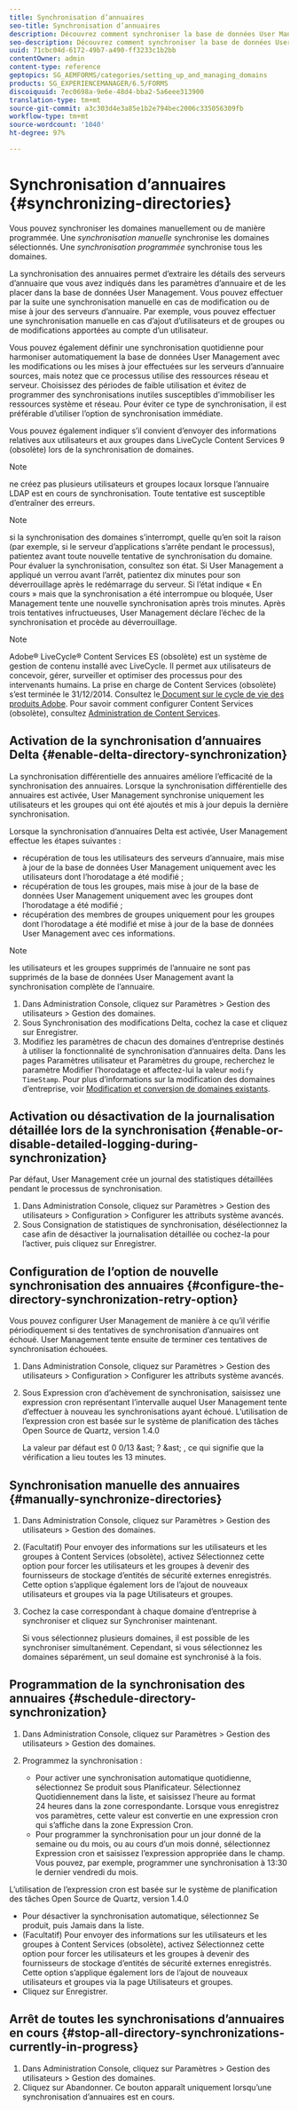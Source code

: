 ```yaml
---
title: Synchronisation d’annuaires
seo-title: Synchronisation d’annuaires
description: Découvrez comment synchroniser la base de données User Management avec des modifications apportées aux serveurs d’annuaire sources à l’aide de la synchronisation manuelle ou planifiée.
seo-description: Découvrez comment synchroniser la base de données User Management avec des modifications apportées aux serveurs d’annuaire sources à l’aide de la synchronisation manuelle ou planifiée.
uuid: 71cbc04d-6172-49b7-a490-ff3233c1b2bb
contentOwner: admin
content-type: reference
geptopics: SG_AEMFORMS/categories/setting_up_and_managing_domains
products: SG_EXPERIENCEMANAGER/6.5/FORMS
discoiquuid: 7ec0698a-9e6e-48d4-bba2-5a6eee313900
translation-type: tm+mt
source-git-commit: a3c303d4e3a85e1b2e794bec2006c335056309fb
workflow-type: tm+mt
source-wordcount: '1040'
ht-degree: 97%

---
```



# Synchronisation d’annuaires {#synchronizing-directories}

Vous pouvez synchroniser les domaines manuellement ou de manière programmée. Une *synchronisation manuelle* synchronise les domaines sélectionnés. Une *synchronisation programmée* synchronise tous les domaines.

La synchronisation des annuaires permet d’extraire les détails des serveurs d’annuaire que vous avez indiqués dans les paramètres d’annuaire et de les placer dans la base de données User Management. Vous pouvez effectuer par la suite une synchronisation manuelle en cas de modification ou de mise à jour des serveurs d’annuaire. Par exemple, vous pouvez effectuer une synchronisation manuelle en cas d’ajout d’utilisateurs et de groupes ou de modifications apportées au compte d’un utilisateur.

Vous pouvez également définir une synchronisation quotidienne pour harmoniser automatiquement la base de données User Management avec les modifications ou les mises à jour effectuées sur les serveurs d’annuaire sources, mais notez que ce processus utilise des ressources réseau et serveur. Choisissez des périodes de faible utilisation et évitez de programmer des synchronisations inutiles susceptibles d’immobiliser les ressources système et réseau. Pour éviter ce type de synchronisation, il est préférable d’utiliser l’option de synchronisation immédiate.

Vous pouvez également indiquer s’il convient d’envoyer des informations relatives aux utilisateurs et aux groupes dans LiveCycle Content Services 9 (obsolète) lors de la synchronisation de domaines.

>[!NOTE]
>
>ne créez pas plusieurs utilisateurs et groupes locaux lorsque l’annuaire LDAP est en cours de synchronisation. Toute tentative est susceptible d’entraîner des erreurs.

>[!NOTE]
>
>si la synchronisation des domaines s’interrompt, quelle qu’en soit la raison (par exemple, si le serveur d’applications s’arrête pendant le processus), patientez avant toute nouvelle tentative de synchronisation du domaine. Pour évaluer la synchronisation, consultez son état. Si User Management a appliqué un verrou avant l’arrêt, patientez dix minutes pour son déverrouillage après le redémarrage du serveur. Si l’état indique « En cours » mais que la synchronisation a été interrompue ou bloquée, User Management tente une nouvelle synchronisation après trois minutes. Après trois tentatives infructueuses, User Management déclare l’échec de la synchronisation et procède au déverrouillage.

>[!NOTE]
>
>Adobe® LiveCycle® Content Services ES (obsolète) est un système de gestion de contenu installé avec LiveCycle. Il permet aux utilisateurs de concevoir, gérer, surveiller et optimiser des processus pour des intervenants humains. La prise en charge de Content Services (obsolète) s’est terminée le 31/12/2014. Consultez le[ Document sur le cycle de vie des produits Adobe](https://www.adobe.com/support/products/enterprise/eol/eol_matrix.html). Pour savoir comment configurer Content Services (obsolète), consultez [Administration de Content Services](https://help.adobe.com/en_US/livecycle/9.0/admin_contentservices.pdf).

## Activation de la synchronisation d’annuaires Delta  {#enable-delta-directory-synchronization}

La synchronisation différentielle des annuaires améliore l’efficacité de la synchronisation des annuaires. Lorsque la synchronisation différentielle des annuaires est activée, User Management synchronise uniquement les utilisateurs et les groupes qui ont été ajoutés et mis à jour depuis la dernière synchronisation.

Lorsque la synchronisation d’annuaires Delta est activée, User Management effectue les étapes suivantes :

* récupération de tous les utilisateurs des serveurs d’annuaire, mais mise à jour de la base de données User Management uniquement avec les utilisateurs dont l’horodatage a été modifié ;
* récupération de tous les groupes, mais mise à jour de la base de données User Management uniquement avec les groupes dont l’horodatage a été modifié ;
* récupération des membres de groupes uniquement pour les groupes dont l’horodatage a été modifié et mise à jour de la base de données User Management avec ces informations.

>[!NOTE]
>
>les utilisateurs et les groupes supprimés de l’annuaire ne sont pas supprimés de la base de données User Management avant la synchronisation complète de l’annuaire.

1. Dans Administration Console, cliquez sur Paramètres > Gestion des utilisateurs > Gestion des domaines.
1. Sous Synchronisation des modifications Delta, cochez la case et cliquez sur Enregistrer.
1. Modifiez les paramètres de chacun des domaines d’entreprise destinés à utiliser la fonctionnalité de synchronisation d’annuaires delta. Dans les pages Paramètres utilisateur et Paramètres du groupe, recherchez le paramètre Modifier l’horodatage et affectez-lui la valeur `modify TimeStamp`. Pour plus d’informations sur la modification des domaines d’entreprise, voir [Modification et conversion de domaines existants](/help/forms/using/admin-help/editing-converting-existing-domains.md#editing-and-converting-existing-domains).

## Activation ou désactivation de la journalisation détaillée lors de la synchronisation  {#enable-or-disable-detailed-logging-during-synchronization}

Par défaut, User Management crée un journal des statistiques détaillées pendant le processus de synchronisation.

1. Dans Administration Console, cliquez sur Paramètres > Gestion des utilisateurs > Configuration > Configurer les attributs système avancés.
1. Sous Consignation de statistiques de synchronisation, désélectionnez la case afin de désactiver la journalisation détaillée ou cochez-la pour l’activer, puis cliquez sur Enregistrer.

## Configuration de l’option de nouvelle synchronisation des annuaires  {#configure-the-directory-synchronization-retry-option}

Vous pouvez configurer User Management de manière à ce qu’il vérifie périodiquement si des tentatives de synchronisation d’annuaires ont échoué. User Management tente ensuite de terminer ces tentatives de synchronisation échouées.

1. Dans Administration Console, cliquez sur Paramètres > Gestion des utilisateurs > Configuration > Configurer les attributs système avancés.
1. Sous Expression cron d’achèvement de synchronisation, saisissez une expression cron représentant l’intervalle auquel User Management tente d’effectuer à nouveau les synchronisations ayant échoué. L’utilisation de l’expression cron est basée sur le système de planification des tâches Open Source de Quartz, version 1.4.0 

   La valeur par défaut est 0 0/13 &amp;ast; ? &amp;ast; , ce qui signifie que la vérification a lieu toutes les 13 minutes.

## Synchronisation manuelle des annuaires {#manually-synchronize-directories}

1. Dans Administration Console, cliquez sur Paramètres > Gestion des utilisateurs > Gestion des domaines.
1. (Facultatif) Pour envoyer des informations sur les utilisateurs et les groupes à Content Services (obsolète), activez Sélectionnez cette option pour forcer les utilisateurs et les groupes à devenir des fournisseurs de stockage d’entités de sécurité externes enregistrés. Cette option s’applique également lors de l’ajout de nouveaux utilisateurs et groupes via la page Utilisateurs et groupes.
1. Cochez la case correspondant à chaque domaine d’entreprise à synchroniser et cliquez sur Synchroniser maintenant.

   Si vous sélectionnez plusieurs domaines, il est possible de les synchroniser simultanément. Cependant, si vous sélectionnez les domaines séparément, un seul domaine est synchronisé à la fois.

## Programmation de la synchronisation des annuaires  {#schedule-directory-synchronization}

1. Dans Administration Console, cliquez sur Paramètres > Gestion des utilisateurs > Gestion des domaines.
1. Programmez la synchronisation :

   * Pour activer une synchronisation automatique quotidienne, sélectionnez Se produit sous Planificateur. Sélectionnez Quotidiennement dans la liste, et saisissez l’heure au format 24 heures dans la zone correspondante. Lorsque vous enregistrez vos paramètres, cette valeur est convertie en une expression cron qui s’affiche dans la zone Expression Cron.
   * Pour programmer la synchronisation pour un jour donné de la semaine ou du mois, ou au cours d’un mois donné, sélectionnez Expression cron et saisissez l’expression appropriée dans le champ. Vous pouvez, par exemple, programmer une synchronisation à 13:30 le dernier vendredi du mois.

L’utilisation de l’expression cron est basée sur le système de planification des tâches Open Source de Quartz, version 1.4.0 

* Pour désactiver la synchronisation automatique, sélectionnez Se produit, puis Jamais dans la liste.
* (Facultatif) Pour envoyer des informations sur les utilisateurs et les groupes à Content Services (obsolète), activez Sélectionnez cette option pour forcer les utilisateurs et les groupes à devenir des fournisseurs de stockage d’entités de sécurité externes enregistrés. Cette option s’applique également lors de l’ajout de nouveaux utilisateurs et groupes via la page Utilisateurs et groupes.
* Cliquez sur Enregistrer.

## Arrêt de toutes les synchronisations d’annuaires en cours  {#stop-all-directory-synchronizations-currently-in-progress}

1. Dans Administration Console, cliquez sur Paramètres > Gestion des utilisateurs > Gestion des domaines.
1. Cliquez sur Abandonner. Ce bouton apparaît uniquement lorsqu’une synchronisation d’annuaires est en cours.

